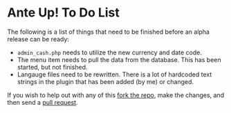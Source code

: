 # Ante Up! To Do List

The following is a list of things that need to be finished before an alpha release can be ready:

* `admin_cash.php` needs to utilize the new currency and date code.
* The menu item needs to pull the data from the database. This has been started, but not finished.
* Langauge files need to be rewritten. There is a lot of hardcoded text strings in the plugin that has been added (by me) or changed.

If you wish to help out with any of this [fork the repo](https://github.com/septor/anteup/fork), make the changes, and then send a [pull request](https://github.com/septor/anteup/pull/new/master).